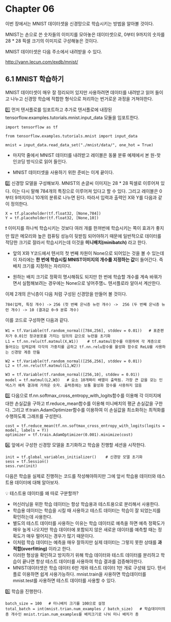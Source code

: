 # Chapter 06

이번 장에서는 MNIST 데이터셋을 신경망으로 학습시키는 방법을 알아볼 것이다. 

MNIST는 손으로 쓴 숫자들의 이미지를 모아놓은 데이터셋으로, 0부터 9까지의 숫자를 28 * 28 픽셀 크기의 이미지로 구성해놓은 것이다.

MNIST 데이터셋은 다음 주소에서 내려받을 수 있다.

http://yann.lecun.com/exdb/mnist/

## 6.1 MNIST 학습하기

MNIST 데이터셋이 매우 잘 정리되어 있지만 사용하려면 데이터를 내려받고 읽어 들이고 나누고 신경망 학습에 적합한 형식으로 처리하는 번거로운 과정을 거쳐야한다.

1️⃣ 먼저 텐서플로를 임포트하고 추가로 텐서플로에 내장된 tensorflow.examples.tutorials.mnist.input_data 모듈을 임포트한다.

    import tensorflow as tf
    
    from tensorflow.examples.tutorials.mnist import input_data
    
    mnist = input_data.read_data_set("./mnist/data/", one_hot = True)  
   
  - 마지막 줄에서 MNIST 데이터를 내려받고 레이블은 동물 분류 예제에서 본 원-핫 인코딩 방식으로 읽어 들인다.
  
  - MNIST 데이터셋을 사용하기 위한 준비는 이게 끝이다.

2️⃣ 신경망 모델을 구성해보자. MNIST의 손글씨 이미지는 28 * 28 픽셀로 이루어져 있다. 이는 다시 말해 784개의 특징으로 이루어져 있다고 할 수 있다. 그리고 레이블은 0부터 9까지이니 10개의 분류로 나누면 된다. 따라서 입력과 출력인 X와 Y를 다음과 같이 정의한다.

    X = tf.placeholder(tf.float32, [None,784])
    Y = tf.placeholder(tf.float32, [None,10])
    
 ❗ 이미지를 하나씩 학습시키는 것보다 여러 개를 한꺼번에 학습시키는 쪽이 효과가 좋지만 많은 메모리와 높은 컴퓨팅 성능이 뒷받침 되어야하기 때문에 일반적으로 데이터를 적당한 크기로 잘라서 학습시키는데 이것을 **미니배치(minibatch)** 라고 한다.
 
  - 앞의 X와 Y코드에서 텐서의 첫 번째 차원이 None으로 되어있는 것을 볼 수 있는데 이 자리에는 **한 번에 학습시킬 MNIST이미지의 개수를 지정하는 값**이 들어간다. 즉 배치 크기를 지정하는 자리이다.

  - 원하는 배치 크기로 정확히 명시해줘도 되지만 한 번에 학습할 개수를 계속 바꿔가면서 실험해보려는 경우에는 None으로 넣어주몀ㄴ 텐서플로라 알아서 계산한다.

이제 2개의 은닉층이 다음 처럼 구성된 신경망을 만들어 볼 것이다.

    784(입력, 특징 개수) -> 256 (첫 번째 은닉층 뉴런 개수) ->  256 (두 번째 은닉층 뉴런 개수) -> 10 (결과값 0~9 분류 개수)
    
이를 코드로 구성하면 다음과 같다.

    W1 = tf.Variable(tf.random_normal([784,256], stddev = 0.01))   # 표준편차가 0.01인 정규분포를 가지는 임의의 값으로 뉴런을 초기화
    L1 = tf.nn.relu(tf.matmul(X,W1))    # tf.matmul함수를 이용하여 각 계층으로 들어오는 입력값에 각각의 가중치를 곱하고 tf.nn.relu함수를 활성화 함수로 ReLU를 사용하는 신경망 계층 만듦
    
    W2 = tf.Variable(tf.random_normal([256,256], stddev = 0.01))
    L2 = tf.nn.relu(tf.matmul(L1,W2))
    
    W3 = tf.Variable(tf.random_normal([256,10], stddev = 0.01))
    model = tf.matmul(L2,W3)   # 요소 10개짜리 배열이 출력됨. 가장 큰 값을 갖는 인덱스가 예측 결과에 가까운 숫자. 출력층에는 보통 활성화 함수를 사용하지 않음
    
3️⃣ 다음으로 tf.nn.softmax_cross_entropy_with_logits함수를 이용해 각 이미지에 대한 손실값을 구하고 tf.reduce_mean함수를 이용해 미니배치의 평균 손실값을 구한다. 그리고 tf.train.AdamOptimizer함수를 이용하여 이 손실값을 최소화하는 최적화를 수행하도록 그래프를 구성한다.

    cost = tf.reduce_mean(tf.nn.softmax_cross_entropy_with_logits(logits = model, labels = Y))
    optimizer = tf.train.AdamOptimizer(0.001).minimize(cost)
    
4️⃣ 앞에서 구성한 신경망 모델을 초기화하고 학습을 진행할 세션을 시작한다.

    init = tf.global_variables_initializer()    # 신경망 모델 초기화
    sess = tf.Session()
    sess.run(init)
    
다음은 학습을 실제로 진행하는 코드를 작성해야하지만 그에 앞서 학습용 데이터와 테스트용 데이터에 대해 알아보자.

💡 테스트용 데이터를 왜 따로 구분할까?

  - 머신러닝을 위한 학습 데이터는 항상 학습용과 테스트용으로 분리해서 사용한다.
  - 학습용 데이터는 학습을 시킬 때 사용하고 테스트 데이터는 학습이 잘 되었는지를 확인하는데 사용한다. 
  - 별도의 테스트 데이터를 사용하는 이유는 학습 데이터로 예측을 하면 예측 정확도가 매우 높게 나오지만 학습 데이터에 포함되지 않은 새로운 데이터를 예측할 때는 정확도가 매우 떨어지는 경우가 많기 때문이다. 
  - 이처럼 학습 데이터는 예측을 매우 잘하지만 실제 데이터는 그렇지 못한 상태를 **과적합(overfitting)** 이라고 한다.
  - 이러한 형상을 확인하고 방지하기 위해 학습 데이터와 테스트 데이터를 분리하고 학습이 끝나면 항상 테스트 데이터를 사용하여 학습 결과를 검증해야한다.
  - MNIST데이터셋은 학습 데이터 6만 개와 테스트 데이터 1만 개로 구성돼 있다. 텐서플로 이용하면 쉽게 사용가능하다. mnist.train을 사용하면 학습데이터를 mnist.test를 사용하면 테스트 데이터를 사용할 수 있다.

5️⃣ 학습을 진행한다.

    batch_size = 100   # 미니배치 크기를 100으로 설정
    total_batch = int(mnist.trian.num_examples / batch_size)   # 학습데이터의 총 개수인 mnist.trian.num_examples를 배치크기로 나눠 미니 배치가 총 














